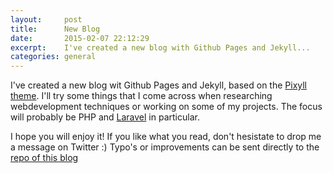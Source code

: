 ```yaml
---
layout:     post
title:      New Blog
date:       2015-02-07 22:12:29
excerpt:    I've created a new blog with Github Pages and Jekyll...
categories: general
---
```


I've created a new blog wit Github Pages and Jekyll, based on the [Pixyll theme](https://github.com/johnotander/pixyll). 
I'll try some things that I come across when researching webdevelopment techniques or working on some of my projects.
The focus will probably be PHP and [Laravel](http://www.laravel.com) in particular.

I hope you will enjoy it! If you like what you read, don't hesistate to drop me a message on Twitter :)
Typo's or improvements can be sent directly to the [repo of this blog](https://github.com/barryvdh/barryvdh.github.io/tree/master/_posts) 